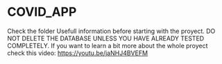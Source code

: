 # COVID_APP
Check the folder Usefull information before starting with the proyect.
DO NOT DELETE THE DATABASE UNLESS YOU HAVE ALREADY TESTED COMPLETELY.
If you want to learn a bit more about the whole proyect check this video: https://youtu.be/jaNHJ4BVEFM
